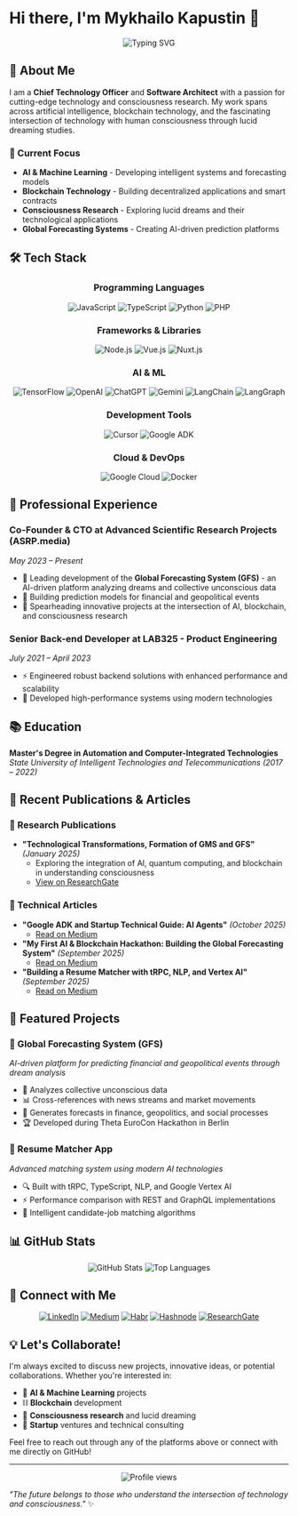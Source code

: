 # Hi there, I'm Mykhailo Kapustin 👋

<div align="center">
  <img src="https://readme-typing-svg.herokuapp.com?font=Fira+Code&pause=1000&color=2F81F7&center=true&vCenter=true&width=435&lines=CTO+%26+Software+Architect;AI+%26+Blockchain+Researcher;Lucid+Dreams+%26+Consciousness+Studies" alt="Typing SVG" />
</div>

## 🚀 About Me

I am a **Chief Technology Officer** and **Software Architect** with a passion for cutting-edge technology and consciousness research. My work spans across artificial intelligence, blockchain technology, and the fascinating intersection of technology with human consciousness through lucid dreaming studies.

### 🎯 Current Focus
- **AI & Machine Learning** - Developing intelligent systems and forecasting models
- **Blockchain Technology** - Building decentralized applications and smart contracts  
- **Consciousness Research** - Exploring lucid dreams and their technological applications
- **Global Forecasting Systems** - Creating AI-driven prediction platforms

## 🛠️ Tech Stack

<div align="center">

### Programming Languages
![JavaScript](https://img.shields.io/badge/JavaScript-F7DF1E?style=for-the-badge&logo=javascript&logoColor=black)
![TypeScript](https://img.shields.io/badge/TypeScript-007ACC?style=for-the-badge&logo=typescript&logoColor=white)
![Python](https://img.shields.io/badge/Python-3776AB?style=for-the-badge&logo=python&logoColor=white)
![PHP](https://img.shields.io/badge/PHP-777BB4?style=for-the-badge&logo=php&logoColor=white)

### Frameworks & Libraries
![Node.js](https://img.shields.io/badge/Node.js-43853D?style=for-the-badge&logo=node.js&logoColor=white)
![Vue.js](https://img.shields.io/badge/Vue.js-4FC08D?style=for-the-badge&logo=vue.js&logoColor=white)
![Nuxt.js](https://img.shields.io/badge/Nuxt.js-00DC82?style=for-the-badge&logo=nuxt.js&logoColor=white)

### AI & ML
![TensorFlow](https://img.shields.io/badge/TensorFlow-FF6F00?style=for-the-badge&logo=tensorflow&logoColor=white)
![OpenAI](https://img.shields.io/badge/OpenAI-412991?style=for-the-badge&logo=openai&logoColor=white)
![ChatGPT](https://img.shields.io/badge/ChatGPT-00A67E?style=for-the-badge&logo=openai&logoColor=white)
![Gemini](https://img.shields.io/badge/Gemini-4285F4?style=for-the-badge&logo=google&logoColor=white)
![LangChain](https://img.shields.io/badge/LangChain-1C3C3C?style=for-the-badge&logo=langchain&logoColor=white)
![LangGraph](https://img.shields.io/badge/LangGraph-FF6B6B?style=for-the-badge&logo=graphql&logoColor=white)

### Development Tools
![Cursor](https://img.shields.io/badge/Cursor-000000?style=for-the-badge&logo=cursor&logoColor=white)
![Google ADK](https://img.shields.io/badge/Google_ADK-4285F4?style=for-the-badge&logo=google&logoColor=white)

### Cloud & DevOps
![Google Cloud](https://img.shields.io/badge/Google_Cloud-4285F4?style=for-the-badge&logo=google-cloud&logoColor=white)
![Docker](https://img.shields.io/badge/Docker-2496ED?style=for-the-badge&logo=docker&logoColor=white)

</div>

## 🏢 Professional Experience

### **Co-Founder & CTO** at Advanced Scientific Research Projects (ASRP.media)
*May 2023 – Present*

- 🧠 Leading development of the **Global Forecasting System (GFS)** - an AI-driven platform analyzing dreams and collective unconscious data
- 🔮 Building prediction models for financial and geopolitical events
- 🚀 Spearheading innovative projects at the intersection of AI, blockchain, and consciousness research

### **Senior Back-end Developer** at LAB325 - Product Engineering  
*July 2021 – April 2023*

- ⚡ Engineered robust backend solutions with enhanced performance and scalability
- 🔧 Developed high-performance systems using modern technologies

## 📚 Education

**Master's Degree in Automation and Computer-Integrated Technologies**  
*State University of Intelligent Technologies and Telecommunications (2017 – 2022)*

## 📖 Recent Publications & Articles

### 🔬 Research Publications
- **"Technological Transformations, Formation of GMS and GFS"** *(January 2025)*
  - Exploring the integration of AI, quantum computing, and blockchain in understanding consciousness
  - [View on ResearchGate](https://www.researchgate.net/profile/Mykhailo-Kapustin)

### 📝 Technical Articles
- **"Google ADK and Startup Technical Guide: AI Agents"** *(October 2025)*
  - [Read on Medium](https://medium.com/@kapustinomm)
- **"My First AI & Blockchain Hackathon: Building the Global Forecasting System"** *(September 2025)*
  - [Read on Medium](https://medium.com/@kapustinomm)
- **"Building a Resume Matcher with tRPC, NLP, and Vertex AI"** *(September 2025)*
  - [Read on Medium](https://medium.com/@kapustinomm)

## 🌟 Featured Projects

### 🎯 Global Forecasting System (GFS)
*AI-driven platform for predicting financial and geopolitical events through dream analysis*

- 🧠 Analyzes collective unconscious data
- 📊 Cross-references with news streams and market movements  
- 🔮 Generates forecasts in finance, geopolitics, and social processes
- 🏆 Developed during Theta EuroCon Hackathon in Berlin

### 🤖 Resume Matcher App
*Advanced matching system using modern AI technologies*

- 🔍 Built with tRPC, TypeScript, NLP, and Google Vertex AI
- ⚡ Performance comparison with REST and GraphQL implementations
- 🎯 Intelligent candidate-job matching algorithms

## 📊 GitHub Stats

<div align="center">
  <img src="https://github-readme-stats.vercel.app/api?username=Kapustin2000&show_icons=true&theme=tokyonight&hide_border=true" alt="GitHub Stats" />
  <img src="https://github-readme-stats.vercel.app/api/top-langs/?username=Kapustin2000&layout=compact&theme=tokyonight&hide_border=true" alt="Top Languages" />
</div>

## 🤝 Connect with Me

<div align="center">

[![LinkedIn](https://img.shields.io/badge/LinkedIn-0077B5?style=for-the-badge&logo=linkedin&logoColor=white)](https://www.linkedin.com/in/mykhailo-kapustin-55885612a)
[![Medium](https://img.shields.io/badge/Medium-12100E?style=for-the-badge&logo=medium&logoColor=white)](https://medium.com/@kapustinomm)
[![Habr](https://img.shields.io/badge/Habr-65A3BE?style=for-the-badge&logo=habr&logoColor=white)](https://habr.com/en/users/kapustinomm/)
[![Hashnode](https://img.shields.io/badge/Hashnode-2962FF?style=for-the-badge&logo=hashnode&logoColor=white)](https://hashnode.com/@kapustinomm)
[![ResearchGate](https://img.shields.io/badge/ResearchGate-00CCBB?style=for-the-badge&logo=researchgate&logoColor=white)](https://www.researchgate.net/profile/Mykhailo-Kapustin)

</div>

## 💡 Let's Collaborate!

I'm always excited to discuss new projects, innovative ideas, or potential collaborations. Whether you're interested in:

- 🤖 **AI & Machine Learning** projects
- ⛓️ **Blockchain** development
- 🧠 **Consciousness research** and lucid dreaming
- 🚀 **Startup** ventures and technical consulting

Feel free to reach out through any of the platforms above or connect with me directly on GitHub!

---

<div align="center">
  <img src="https://komarev.com/ghpvc/?username=Kapustin2000&label=Profile%20views&color=0e75b6&style=flat" alt="Profile views" />
</div>

*"The future belongs to those who understand the intersection of technology and consciousness."* ✨
